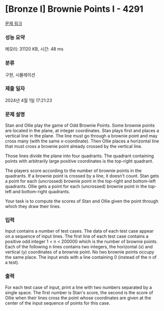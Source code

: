 # [Bronze I] Brownie Points I - 4291 

[문제 링크](https://www.acmicpc.net/problem/4291) 

### 성능 요약

메모리: 31120 KB, 시간: 48 ms

### 분류

구현, 시뮬레이션

### 제출 일자

2024년 4월 1일 17:21:23

### 문제 설명

<p>Stan and Ollie play the game of Odd Brownie Points. Some brownie points are located in the plane, at integer coordinates. Stan plays first and places a vertical line in the plane. The line must go through a brownie point and may cross many (with the same x-coordinate). Then Ollie places a horizontal line that must cross a brownie point already crossed by the vertical line.</p>

<p>Those lines divide the plane into four quadrants. The quadrant containing points with arbitrarily large positive coordinates is the top-right quadrant.</p>

<p>The players score according to the number of brownie points in the quadrants. If a brownie point is crossed by a line, it doesn't count. Stan gets a point for each (uncrossed) brownie point in the top-right and bottom-left quadrants. Ollie gets a point for each (uncrossed) brownie point in the top-left and bottom-right quadrants.</p>

<p>Your task is to compute the scores of Stan and Ollie given the point through which they draw their lines.</p>

### 입력 

 <p>Input contains a number of test cases. The data of each test case appear on a sequence of input lines. The first line of each test case contains a positive odd integer 1 < n < 200000 which is the number of brownie points. Each of the following n lines contains two integers, the horizontal (x) and vertical (y) coordinates of a brownie point. No two brownie points occupy the same place. The input ends with a line containing 0 (instead of the n of a test).</p>

### 출력 

 <p>For each test case of input, print a line with two numbers separated by a single space. The first number is Stan's score, the second is the score of Ollie when their lines cross the point whose coordinates are given at the center of the input sequence of points for this case.</p>

